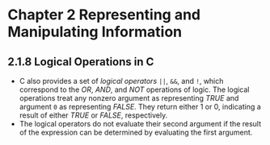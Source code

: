 # Chapter 2 Representing and Manipulating Information

## 2.1.8 Logical Operations in C
- C also provides a set of *logical operators* `||`, `&&`, and `!`, which correspond to the *OR*, *AND*, and *NOT* operations of logic. The logical operations treat any nonzero argument as representing *TRUE* and argument `0` as representing *FALSE*. They return either 1 or 0, indicating a result of either *TRUE* or *FALSE*, respectively.
- The logical operators do not evaluate their second argument if the result of the expression can be determined by evaluating the first argument.